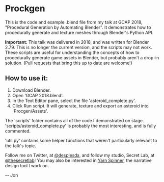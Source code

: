 # Prockgen

This is the code and example .blend file from my talk at GCAP 2018, "Procedural Generation by Automating Blender". It demonstrates how to procedurally generate and texture meshes through Blender's Python API.

**Important:** This talk was delivered in 2018, and was written for Blender 2.79. This is no longer the current version, and the scripts may not work. These scripts are useful for understanding the concepts of how to procedurally generate game assets in Blender,  but probably aren't a drop-in solution. (Pull requests that bring this up to date are welcome!)

## How to use it:

1. Download Blender.
2. Open 'GCAP 2018.blend'.
3. In the Text Editor pane, select the file 'asteroid_complete.py'.
4. Click Run script. It will generate, texture and export an asteroid into 'Procgen/Assets'.

The 'scripts' folder contains all of the code I demonstrated on stage. 'scripts/asteroid_complete.py' is probably the most interesting, and is fully commented.

'util.py' contains some helper functions that weren't particularly relevant to the talk's topic.

Follow me on Twitter, at [@desplesda](https://twitter.com/desplesda), and follow my studio, Secret Lab, at [@thesecretlab](https://twitter.com/thesecretlab)! You may also be interested in [Yarn Spinner](https://yarnspinner.dev), the narrative design tool I work on.

-- Jon

